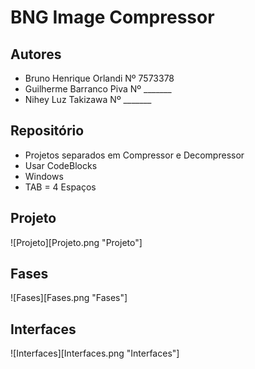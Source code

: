 BNG Image Compressor
=====================

Autores
-----------
- Bruno Henrique Orlandi		Nº 7573378
- Guilherme Barranco Piva		Nº _______
- Nihey Luz Takizawa			Nº _______


Repositório
-------------

- Projetos separados em Compressor e Decompressor
- Usar CodeBlocks
- Windows
- TAB = 4 Espaços

Projeto
---------
![Projeto][Projeto.png "Projeto"]

Fases
-----------
![Fases][Fases.png "Fases"]

Interfaces
-----------
![Interfaces][Interfaces.png "Interfaces"]

